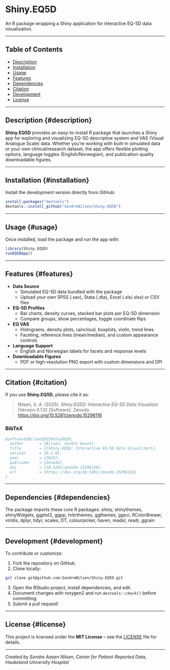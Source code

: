 # Shiny.EQ5D

An R package wrapping a Shiny application for interactive EQ-5D data visualization.

------------------------------------------------------------------------

## Table of Contents

-   [Description](#description)
-   [Installation](#installation)
-   [Usage](#usage)
-   [Features](#features)
-   [Dependencies](#dependencies)
-   [Citation](#citation)
-   [Development](#development)
-   [License](#license)

------------------------------------------------------------------------

## Description {#description}

**Shiny.EQ5D** provides an easy-to-install R package that launches a  Shiny app for exploring and visualizing EQ-5D descriptive system and VAS (Visual Analogue Scale) data. Whether you’re working with built-in simulated data or your own clinical/research dataset, the app offers flexible plotting options, language toggles (English/Norwegian), and publication-quality downloadable figures.

------------------------------------------------------------------------

## Installation {#installation}

Install the development version directly from GitHub:

``` r
install.packages("devtools")
devtools::install_github("SondreNilsen/Shiny.EQ5D")
```

------------------------------------------------------------------------

## Usage {#usage}

Once installed, load the package and run the app with:

``` r
library(Shiny.EQ5D)
runEQ5DApp()
```

------------------------------------------------------------------------

## Features {#features}

-   **Data Source**
    -   Simulated EQ-5D data bundled with the package
    -   Upload your own SPSS (.sav), Stata (.dta), Excel (.xls/.xlsx) or CSV files
-   **EQ-5D Profiles**
    -   Bar charts, density curves, stacked bar plots per EQ-5D dimension
    -   Compare groups, show percentages, toggle coordinate flips
-   **EQ VAS**
    -   Histograms, density plots, raincloud, boxplots, violin, trend lines
    -   Faceting, reference lines (mean/median), and custom appearance controls
-   **Language Support**
    -   English and Norwegian labels for facets and response levels
-   **Downloadable Figures**
    -   PDF or high-resolution PNG export with custom dimensions and DPI
    

------------------------------------------------------------------------
  
## Citation {#citation}

If you use **Shiny.EQ5D**, please cite it as:

> Nilsen, S. A. (2025). *Shiny.EQ5D: Interactive EQ-5D Data Visualizer* (Version 0.1.0) [Software]. Zenodo. https://doi.org/10.5281/zenodo.15296116

### BibTeX

```bibtex
@software{Nilsen2025ShinyEQ5D,
  author       = {Nilsen, Sondre Aasen},
  title        = {{Shiny.EQ5D: Interactive EQ-5D Data Visualizer}},
  version      = {0.1.0},
  year         = {2025},
  publisher    = {Zenodo},
  doi          = {10.5281/zenodo.15296116},
  url          = {https://doi.org/10.5281/zenodo.15296116}
}
```

------------------------------------------------------------------------

## Dependencies {#dependencies}

The package imports these core R packages: shiny, shinythemes, shinyWidgets, ggplot2, ggpp, hrbrthemes, ggthemes, ggsci, RColorBrewer, viridis, dplyr, tidyr, scales, DT, colourpicker, haven, readxl, readr, ggrain

------------------------------------------------------------------------

## Development {#development}

To contribute or customize:

1.  Fork the repository on GitHub.
2.  Clone locally:

``` bash
git clone git@github.com:SondreNilsen/Shiny.EQ5D.git
```

3.  Open the RStudio project, install dependencies, and edit.
4.  Document changes with roxygen2 and run `devtools::check()` before committing.
5.  Submit a pull request!

------------------------------------------------------------------------

## License {#license}

This project is licensed under the **MIT License** – see the [LICENSE](LICENSE) file for details.

------------------------------------------------------------------------

*Created by Sondre Aasen Nilsen, Center for Patient-Reported Data, Haukeland University Hospital*
